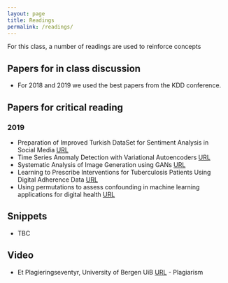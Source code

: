 ```yaml
---
layout: page
title: Readings
permalink: /readings/
---
```


For this class, a number of readings are used to reinforce concepts

## Papers for in class discussion

* For 2018 and 2019 we used the best papers from the KDD conference.

## Papers for critical reading

### 2019
* Preparation of Improved Turkish DataSet for Sentiment Analysis in Social
Media [URL](https://arxiv.org/abs/1801.09975v2)
* Time Series Anomaly Detection with Variational Autoencoders [URL](https://arxiv.org/abs/1907.01702v1)
* Systematic Analysis of Image Generation using GANs [URL](https://arxiv.org/abs/1908.11863v1)
* Learning to Prescribe Interventions for Tuberculosis Patients Using Digital
Adherence Data [URL](https://arxiv.org/abs/1902.01506)
* Using permutations to assess confounding in machine learning applications
for digital health [URL](https://arxiv.org/abs/1811.11920)

## Snippets

* TBC

## Video

* Et Plagieringseventyr, University of Bergen UiB [URL](https://www.youtube.com/watch?v=Mwbw9KF-ACY) - Plagiarism
